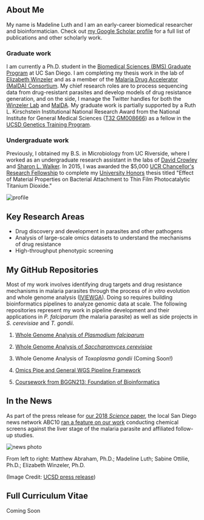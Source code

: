 ## About Me

My name is Madeline Luth and I am an early-career biomedical researcher and bioinformatician. Check out [my Google Scholar profile](https://scholar.google.com/citations?user=ZwSmvToAAAAJ&hl=en) for a full list of publications and other scholarly work.

### Graduate work
I am currently a Ph.D. student in the [Biomedical Sciences (BMS) Graduate Program](https://biomedsci.ucsd.edu) at UC San Diego. I am completing my thesis work in the lab of [Elizabeth Winzeler](https://winzeler.ucsd.edu/) and as a member of the [Malaria Drug Accelerator (MalDA) Consortium](https://winzeler.ucsd.edu/malda/). My chief research roles are to process sequencing data from drug-resistant parasites and develop models of drug resistance generation, and on the side, I manage the Twitter handles for both the [Winzeler Lab](https://twitter.com/WinzelerLabUCSD) and [MalDA](https://twitter.com/MalariaTargetID). My graduate work is partially supported by a Ruth L. Kirschstein Institutional National Research Award from the National Institute for General Medical Sciences ([T32 GM008666](https://grantome.com/grant/NIH/T32-GM008666-16)) as a fellow in the [UCSD Genetics Training Program](http://genetics.ucsd.edu).

### Undergraduate work
Previously, I obtained my B.S. in Microbiology from UC Riverside, where I worked as an undergraduate research assistant in the labs of [David Crowley](https://profiles.ucr.edu/app/home/profile/crowley) and [Sharon L. Walker](https://drexel.edu/engineering/about/faculty-staff/W/walker-sharon/). In 2015, I was awarded the $5,000 [UCR Chancellor's Research Fellowship](https://se.ucr.edu/research/chancellor_fellowship) to complete my [University Honors](https://honors.ucr.edu) thesis titled "Effect of Material Properties on Bacterial Attachment to Thin Film Photocatalytic Titanium Dioxide."

![profile](https://avatars1.githubusercontent.com/u/50251155?s=460&v=4)

## Key Research Areas
* Drug discovery and development in parasites and other pathogens
* Analysis of large-scale omics datasets to understand the mechanisms of drug resistance
* High-throughput phenotypic screening

## My GitHub Repositories
Most of my work involves identifying drug targets and drug resistance mechanisms in malaria parasites through the process of *in vitro* evolution and whole genome analysis ([IVIEWGA](https://www.ncbi.nlm.nih.gov/pubmed/29451780#)). Doing so requires building bioinformatics pipelines to analyze genomic data at scale. The following repositories represent my work in pipeline development and their applications in *P. falciparum* (the malaria parasite) as well as side projects in *S. cerevisiae* and *T. gondii*. 

1. [Whole Genome Analysis of *Plasmodium falciparum*](https://github.com/MadelineRLuth/p_falciparum_analyses)

2. [Whole Genome Analysis of *Saccharomyces cerevisiae*](https://github.com/MadelineRLuth/yeast_analyses)

3. Whole Genome Analysis of *Toxoplasma gondii* (Coming Soon!)

4. [Omics Pipe and General WGS Pipeline Framework](https://github.com/MadelineRLuth/Omics_Pipe)

5. [Coursework from BGGN213: Foundation of Bioinformatics](https://madelinerluth.github.io/bggn213/)

## In the News
As part of the press release for [our 2018 *Science* paper](https://science.sciencemag.org/content/362/6419/eaat9446.abstract), the local San Diego news network ABC10 [ran a feature on our work](https://www.10news.com/news/san-diego-students-helping-to-lead-quest-to-end-malaria) conducting chemical screens against the liver stage of the malaria parasite and affiliated follow-up studies.

![news photo](https://ucsdnews.ucsd.edu/news_uploads/2018_12_06_winzler_researchteam_UCSDHealth.jpg)

From left to right: Matthew Abraham, Ph.D.; Madeline Luth; Sabine Ottilie, Ph.D.; Elizabeth Winzeler, Ph.D.

(Image Credit: [UCSD press release](https://ucsdnews.ucsd.edu/pressrelease/half_a_million_tests_and_many_later_new_buzz_about_a_malaria_prevention_drug))

## Full Curriculum Vitae
Coming Soon

